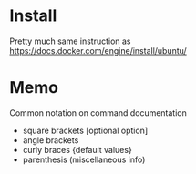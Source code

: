 # Install

Pretty much same instruction as https://docs.docker.com/engine/install/ubuntu/

# Memo
Common notation on command documentation

- square brackets [optional option]
- angle brackets <required argument>
- curly braces {default values}
- parenthesis (miscellaneous info)
